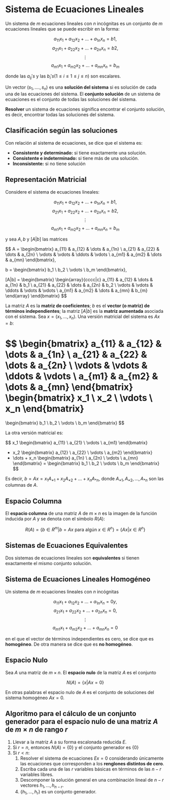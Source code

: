 # Sistema de Ecuaciones Lineales
Un sistema de $m$ ecuaciones lineales con $n$ incógnitas es un conjunto de $m$ ecuaciones lineales que se puede escribir en la forma:

$$
a_{11}x_1 + a_{12}x_2 + \dots + a_{1n}x_n = b1,
$$
$$
a_{21}x_1 + a_{22}x_2 + \dots + a_{2n}x_n = b2,
$$
$$
\vdots
$$
$$
a_{m1}x_1 + a_{m2}x_2 + \dots + a_{mn}x_n = b_m
$$

donde las $a_{ij}'s$ y las $b_i's (1 \le i \le 1 \le j \le n)$ son escalares.

Un vector $(s_1, ...., s_n)$ es una **solución del sistema** si es solución de cada una de las ecuaciones del sistema. El **conjunto solución** de un sistema de ecuaciones es el conjunto de todas las soluciones del sistema.

**Resolver** un sistema de ecuaciones significa encontrar el conjunto solución, es decir, encontrar todas las soluciones del sistema.

## Clasificación según las soluciones
Con relación al sistema de ecuaciones, se dice que el sistema es:
- **Consistente y determinado:** si tiene exactamente una solución.
- **Consistente e indeterminado:** si tiene más de una solución.
- **Inconsistente:** si no tiene solución

## Representación Matricial
Considere el sistema de ecuaciones lineales:

$$
a_{11}x_1 + a_{12}x_2 + \dots + a_{1n}x_n = b1,
$$
$$
a_{21}x_1 + a_{22}x_2 + \dots + a_{2n}x_n = b2,
$$
$$
\vdots
$$
$$
a_{m1}x_1 + a_{m2}x_2 + \dots + a_{mn}x_n = b_m
$$

y sea $A,b \text{ y } [A|b]$ las matrices

$$
A =
\begin{bmatrix}
a_{11} & a_{12} & \dots & a_{1n} \\
a_{21} & a_{22} & \dots & a_{2n} \\
\vdots & \vdots & \ddots & \vdots \\
a_{m1} & a_{m2} & \dots & a_{mn}
\end{bmatrix},

b = 
\begin{bmatrix}
b_1 \\
b_2 \\
\vdots \\
b_m
\end{bmatrix},

[A|b] =
\begin{bmatrix}
\begin{array}{cccc|c}
a_{11} & a_{12} & \dots & a_{1n} & b_1 \\
a_{21} & a_{22} & \dots & a_{2n} & b_2 \\
\vdots & \vdots & \ddots & \vdots & \vdots \\
a_{m1} & a_{m2} & \dots & a_{mn} & b_{m}
\end{array}
\end{bmatrix}
$$

La matriz $A$ es la **matriz de coeficientes**; $b$ es el **vector (o matriz) de términos independientes**; la matriz $[A|b]$ es la **matriz aumentada** asociada con el sistema. Sea $x=(x_1,...,x_n)$. Una versión matricial del sistema es $Ax = b$:

$$
\begin{bmatrix}
a_{11} & a_{12} & \dots & a_{1n} \\
a_{21} & a_{22} & \dots & a_{2n} \\
\vdots & \vdots & \ddots & \vdots \\
a_{m1} & a_{m2} & \dots & a_{mn}
\end{bmatrix}
\begin{bmatrix}
x_1 \\
x_2 \\
\vdots \\
x_n
\end{bmatrix}
=
\begin{bmatrix}
b_1 \\
b_2 \\
\vdots \\
b_m
\end{bmatrix}
$$

La otra versión matricial es:

$$
x_1 
\begin{bmatrix}
a_{11} \\
a_{21} \\
\vdots \\
a_{m1}
\end{bmatrix}
+ x_2
\begin{bmatrix}
a_{12} \\
a_{22} \\
\vdots \\
a_{m2}
\end{bmatrix}
+ \dots + x_n
\begin{bmatrix}
a_{1n} \\
a_{2n} \\
\vdots \\
a_{mn}
\end{bmatrix}
=
\begin{bmatrix}
b_1 \\ b_2 \\ \vdots \\ b_m
\end{bmatrix}
$$

Es decir, $b = Ax = x_1A_{*1} + x_2A_{*2} + \dots + x_nA_{*n},$ donde $A_{*1},A_{*2},...,A_{*n}$ son las columnas de $A$.

## Espacio Columna 
El **espacio columna** de una matriz $A$ de $m \times n$ es la imagen de la función inducida por $A$ y se denota con el símbolo $R(A)$:

$$
R(A) = \{b \in R^m | b = Ax \text{ para algún } x \in R^n\} = \{Ax | x \in R^n\}
$$

## Sistemas de Ecuaciones Equivalentes
Dos sistemas de ecuaciones lineales son **equivalentes** si tienen exactamente el mismo conjunto solución.

## Sistema de Ecuaciones Lineales Homogéneo
Un sistema de $m$ ecuaciones lineales con $n$ incógnitas

$$
a_{11}x_1 + a_{12}x_2 + \dots + a_{1n}x_n = 0y,
$$
$$
a_{21}x_1 + a_{22}x_2 + \dots + a_{2n}x_n = 0,
$$
$$
\vdots
$$
$$
a_{m1}x_1 + a_{m2}x_2 + \dots + a_{mn}x_n = 0
$$

en el que el vector de términos independientes es cero, se dice que es **homogéneo**. De otra manera se dice que es **no homogéneo**.

## Espacio Nulo
Sea $A$ una matriz de $m \times n$. El **espacio nulo** de la matriz $A$ es el conjunto

$$
N(A) = \{x | Ax = 0\}
$$

En otras palabras el espacio nulo de $A$ es el conjunto de soluciones del sistema homogéneo $Ax = 0$.

## Algoritmo para el cálculo de un conjunto generador para el espacio nulo de una matriz $A$ de $m \times n$ de rango $r$

1. Llevar a la matriz $A$ a su forma escalonada reducida $E$.
2. Si $r = n$, entonces $N(A) = \{0\}$ y el conjunto generador es $\{0\}$
3. Si $r < n$:
	1. Resolver el sistema de ecuaciones $Ex = 0$ considerando únicamente las ecuaciones que corresponden a los **renglones distintos de cero**.
	2. Escriba cada una de las $r$ variables básicas en términos de las $n-r$ variables libres.
	3. Descomponer la solución general en una combinación lineal de $n-r$ vectores $h_1, ..., h_{n-r}$.
	4. $\{h_1, ..., h_r\}$ es un conjunto generador.
